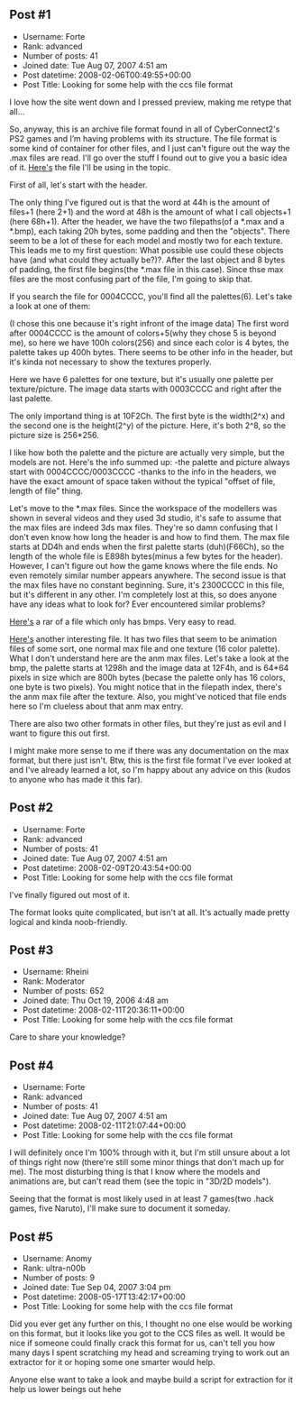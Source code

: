 ## Post #1
- Username: Forte
- Rank: advanced
- Number of posts: 41
- Joined date: Tue Aug 07, 2007 4:51 am
- Post datetime: 2008-02-06T00:49:55+00:00
- Post Title: Looking for some help with the ccs file format

I love how the site went down and I pressed preview, making me retype that all...

So, anyway, this is an archive file format found in all of CyberConnect2's PS2 games and I’m having problems with its structure. The file format is some kind of container for other files, and I just can't figure out the way the .max files are read. I'll go over the stuff I found out to give you a basic idea of it. [Here's](http://phorte.ph.ohost.de/ccs/2bcf00.tmp) the file I'll be using in the topic.

First of all, let's start with the header.

The only thing I've figured out is that the word at 44h is the amount of files+1 (here 2+1) and the word at 48h is the amount of what I call objects+1 (here 68h+1).
After the header, we have the two filepaths(of a *.max and a *.bmp), each taking 20h bytes, some padding and then the "objects". There seem to be a lot of these for each model and mostly two for each texture. This leads me to my first question: What possible use could these objects have (and what could they actually be?)?.
After the last object and 8 bytes of padding, the first file begins(the *.max file in this case). Since thse max files are the most confusing part of the file, I'm going to skip that.

If you search the file for 0004CCCC, you'll find all the palettes(6). Let's take a look at one of them:

(I chose this one because it's right infront of the image data)
The first word after 0004CCCC is the amount of colors+5(why they chose 5 is beyond me), so here we have 100h colors(256) and since each color is 4 bytes, the palette takes up 400h bytes. There seems to be other info in the header, but it's kinda not necessary to show the textures properly.

Here we have 6 palettes for one texture, but it's usually one palette per texture/picture.
The image data starts with 0003CCCC and right after the last palette.

The only importand thing is at 10F2Ch. The first byte is the width(2^x) and the second one is the height(2^y) of the picture. Here, it's both 2^8, so the picture size is 256*256.

I like how both the palette and the picture are actually very simple, but the models are not.
Here's the info summed up:
-the palette and picture always start with 0004CCCC/0003CCCC
-thanks to the info in the headers, we have the exact amount of space taken without the typical "offset of file, length of file" thing.

Let's move to the *.max files. Since the workspace of the modellers was shown in several videos and they used 3d studio, it's safe to assume that the max files are indeed 3ds max files. They're so damn confusing that I don't even know how long the header is and how to find them.
The max file starts at DD4h and ends when the first palette starts (duh)(F66Ch), so the length of the whole file is E898h bytes(minus a few bytes for the header). However, I can't figure out how the game knows where the file ends. No even remotely similar number appears anywhere.
The second issue is that the max files have no constant beginning. Sure, it's 2300CCCC in this file, but it's different in any other. 
I'm completely lost at this, so does anyone have any ideas what to look for? Ever encountered similar problems?

[Here's](http://phorte.ph.ohost.de/ccs/eng_atl.rar) a rar of a file which only has bmps. Very easy to read.

[Here's](http://phorte.ph.ohost.de/ccs/barrier.tmp) another interesting file. It has two files that seem to be animation files of some sort, one normal max file and one texture (16 color palette). What I don't understand here are the anm max files. Let's take a look at the bmp, the palette starts at 1298h and the image data at 12F4h, and is 64*64 pixels in size which are 800h bytes (becase the palette only has 16 colors, one byte is two pixels). You might notice that in the filepath index, there's the anm max file after the texture. Also, you might've noticed that file ends here so I'm clueless about that anm max entry.

There are also two other formats in other files, but they're just as evil and I want to figure this out first.

I might make more sense to me if there was any documentation on the max format, but there just isn't. 
Btw, this is the first file format I've ever looked at and I've already learned a lot, so I'm happy about any advice on this (kudos to anyone who has made it this far).
## Post #2
- Username: Forte
- Rank: advanced
- Number of posts: 41
- Joined date: Tue Aug 07, 2007 4:51 am
- Post datetime: 2008-02-09T20:43:54+00:00
- Post Title: Looking for some help with the ccs file format

I've finally figured out most of it.

The format looks quite complicated, but isn't at all. It's actually made pretty logical and kinda noob-friendly.
## Post #3
- Username: Rheini
- Rank: Moderator
- Number of posts: 652
- Joined date: Thu Oct 19, 2006 4:48 am
- Post datetime: 2008-02-11T20:36:11+00:00
- Post Title: Looking for some help with the ccs file format

Care to share your knowledge?
## Post #4
- Username: Forte
- Rank: advanced
- Number of posts: 41
- Joined date: Tue Aug 07, 2007 4:51 am
- Post datetime: 2008-02-11T21:07:44+00:00
- Post Title: Looking for some help with the ccs file format

I will definitely once I'm 100% through with it, but I'm still unsure about a lot of things right now (there're still some minor things that don't mach up for me).
The most disturbing thing is that I know where the models and animations are, but can't read them (see the topic in "3D/2D models").

Seeing that the format is most likely used in at least 7 games(two .hack games, five Naruto), I'll make sure to document it someday.
## Post #5
- Username: Anomy
- Rank: ultra-n00b
- Number of posts: 9
- Joined date: Tue Sep 04, 2007 3:04 pm
- Post datetime: 2008-05-17T13:42:17+00:00
- Post Title: Looking for some help with the ccs file format

Did you ever get any further on this, I thought no one else would be working on this format, but it looks like you got to the CCS files as well. It would be nice if someone could finally crack this format for us, can't tell you how many days I spent scratching my head and screaming trying to work out an extractor for it or hoping some one smarter would help.

Anyone else want to take a look and maybe build a script for extraction for it help us lower beings out hehe
